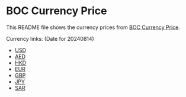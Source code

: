 # BOC Currency Price

This README file shows the currency prices from [BOC Currency Price](https://www.boc.cn/sourcedb/whpj/).

Currency links: (Date for 20240814)

- [USD](https://bocurrencyprice.techina.science/BOC_CURRENCY_PRICE/USD/20240814.json)
- [AED](https://bocurrencyprice.techina.science/BOC_CURRENCY_PRICE/AED/20240814.json)
- [HKD](https://bocurrencyprice.techina.science/BOC_CURRENCY_PRICE/HKD/20240814.json)
- [EUR](https://bocurrencyprice.techina.science/BOC_CURRENCY_PRICE/EUR/20240814.json)
- [GBP](https://bocurrencyprice.techina.science/BOC_CURRENCY_PRICE/GBP/20240814.json)
- [JPY](https://bocurrencyprice.techina.science/BOC_CURRENCY_PRICE/JPY/20240814.json)
- [SAR](https://bocurrencyprice.techina.science/BOC_CURRENCY_PRICE/SAR/20240814.json)
